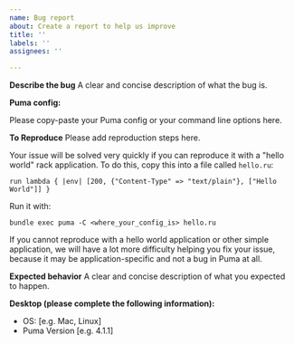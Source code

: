 ```yaml
---
name: Bug report
about: Create a report to help us improve
title: ''
labels: ''
assignees: ''

---
```


**Describe the bug**
A clear and concise description of what the bug is.

**Puma config:**

Please copy-paste your Puma config or your command line options here.

**To Reproduce**
Please add reproduction steps here.

Your issue will be solved very quickly if you can reproduce it with a "hello world" rack application. To do this, copy this into a file called `hello.ru`:

```
run lambda { |env| [200, {"Content-Type" => "text/plain"}, ["Hello World"]] }
```

Run it with:

```
bundle exec puma -C <where_your_config_is> hello.ru
```

If you cannot reproduce with a hello world application or other simple application, we will have a lot more difficulty helping you fix your issue, because it may be application-specific and not a bug in Puma at all. 

**Expected behavior**
A clear and concise description of what you expected to happen.

**Desktop (please complete the following information):**
 - OS: [e.g. Mac, Linux]
 - Puma Version [e.g. 4.1.1]
